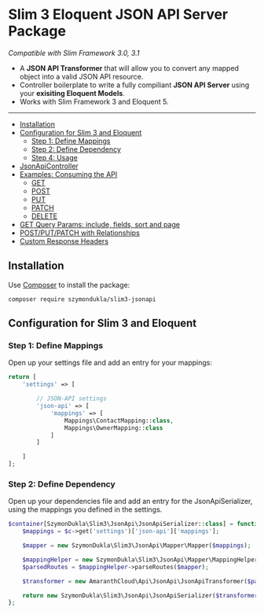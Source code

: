 # Slim 3 Eloquent JSON API Server Package

*Compatible with Slim Framework 3.0, 3.1*

- A **JSON API Transformer** that will allow you to convert any mapped object into a valid JSON API resource.
- Controller boilerplate to write a fully compiliant **JSON API Server** using your **exisiting Eloquent Models**.
- Works with Slim Framework 3 and Eloquent 5.

---

- [Installation](#installation)
- [Configuration for Slim 3 and Eloquent](#configuration-for-slim-3)
    - [Step 1: Define Mappings](#step-1-define-mappings)
    - [Step 2: Define Dependency](#step-2-define-dependency)
    - [Step 4: Usage](#step-4-usage)
- [JsonApiController](#jsonapicontroller)
- [Examples: Consuming the API](#examples-consuming-the-api)
  - [GET](#get)
  - [POST](#post)
  - [PUT](#put)
  - [PATCH](#patch)
  - [DELETE](#delete)
- [GET Query Params: include, fields, sort and page](#get-query-params-include-fields-sort-and-page)
- [POST/PUT/PATCH with Relationships](#postputpatch-with-relationships)
- [Custom Response Headers](#custom-response-headers)

## Installation

Use [Composer](https://getcomposer.org) to install the package:

```
composer require szymondukla/slim3-jsonapi
```

## Configuration for Slim 3 and Eloquent

### Step 1: Define Mappings

Open up your settings file and add an entry for your mappings:

```php
return [
    'settings' => [

        // JSON-API settings
        'json-api' => [
            'mappings' => [
                Mappings\ContactMapping::class,
                Mappings\OwnerMapping::class
            ]
        ]

    ]
];
```

### Step 2: Define Dependency

Open up your dependencies file and add an entry for the JsonApiSerializer, using the mappings you defined in the settings.

```php
$container[SzymonDukla\Slim3\JsonApi\JsonApiSerializer::class] = function (ContainerInterface $c) {
    $mappings = $c->get('settings')['json-api']['mappings'];

    $mapper = new SzymonDukla\Slim3\JsonApi\Mapper\Mapper($mappings);

    $mappingHelper = new SzymonDukla\Slim3\JsonApi\Mapper\MappingHelper();
    $parsedRoutes = $mappingHelper->parseRoutes($mapper);

    $transformer = new AmaranthCloud\Api\JsonApi\JsonApiTransformer($parsedRoutes);

    return new SzymonDukla\Slim3\JsonApi\JsonApiSerializer($transformer);
};
```